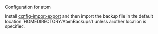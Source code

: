 Configuration for atom

Install [config-import-export](https://atom.io/packages/config-import-export) and then import the backup file in the default location (HOMEDIRECTORY/AtomBackups/) unless another location is specified.
